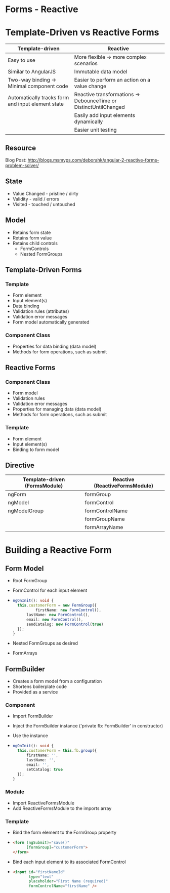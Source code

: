 # **Forms - Reactive**

# Template-Driven vs Reactive Forms

| Template-driven                                   | Reactive                                                     |
| ------------------------------------------------- | ------------------------------------------------------------ |
| Easy to use                                       | More flexible -> more complex scenarios                      |
| Similar to AngularJS                              | Immutable data model                                         |
| Two-way binding -> Minimal component code         | Easier to perform an action on a value change                |
| Automatically tracks form and input element state | Reactive transformations -> DebounceTime or DistinctUntilChanged |
|                                                   | Easily add input elements dynamically                        |
|                                                   | Easier unit testing                                          |

## Resource

Blog Post: http://blogs.msmvps.com/deborahk/angular-2-reactive-forms-problem-solver/

## State

- Value Changed - pristine / dirty
- Validity - valid / errors
- Visited - touched / untouched

## Model

- Retains form state
- Retains form value
- Retains child controls
  - FormControls
  - Nested FormGroups

## Template-Driven Forms

### Template

- Form element
- Input element(s)
- Data binding
- Validation rules (attributes)
- Validation error messages
- Form model automatically generated

### Component Class

- Properties for data binding (data model)
- Methods for form operations, such as submit

## Reactive Forms

### Component Class

- Form model
- Validation rules
- Validation error messages
- Properties for managing data (data model)
- Methods for form operations, such as submit

### Template

- Form element
- Input element(s)
- Binding to form model

## Directive

| Template-driven (FormsModule) | Reactive (ReactiveFormsModule) |
| ----------------------------- | ------------------------------ |
| ngForm                        | formGroup                      |
| ngModel                       | formControl                    |
| ngModelGroup                  | formControlName                |
|                               | formGroupName                  |
|                               | formArrayName                  |

# Building a Reactive Form

## Form Model

- Root FormGroup

- FormControl for each input element

- ```typescript
  ngOnInit(): void {
  	this.customerForm = new FormGroup({
    		firstName: new FormControl(),
        lastName: new FormControl(),
        email: new FormControl(),
        sendCatalog: new FormControl(true)
  	});
  }
  ```

  

- Nested FormGroups as desired

- FormArrays

## FormBuilder

- Creates a form model from a configuration
- Shortens boilerplate code
- Provided as a service

### Component

- Import FormBuilder

- Inject the FormBuilder instance ('private fb: FormBuilder' in constructor)

- Use the instance

- ```typescript
  ngOnInit(): void {
    this.customerForm = this.fb.group({
    	firstName: '',
    	lastName: '',
    	email: '',
    	setCatalog: true
  	});
  }
  ```

### Module

- Import ReactiveFormsModule
- Add ReactiveFormsModule to the imports array

### Template

- Bind the form element to the FormGroup property

- ```html
  <form (ngSubmit)="save()"
        [formGroup]="customerForm">
  </form>
  ```

- Bind each input element to its associated FormControl

- ```html
  <input id="firstNameId"
         type="text"
         placeholder="First Name (required)"
         formControlName="firstName" />
  ```

  